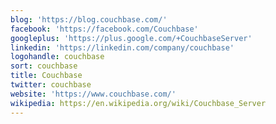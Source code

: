 ```yaml
---
blog: 'https://blog.couchbase.com/'
facebook: 'https://facebook.com/Couchbase'
googleplus: 'https://plus.google.com/+CouchbaseServer'
linkedin: 'https://linkedin.com/company/couchbase'
logohandle: couchbase
sort: couchbase
title: Couchbase
twitter: couchbase
website: 'https://www.couchbase.com/'
wikipedia: https://en.wikipedia.org/wiki/Couchbase_Server
---
```


